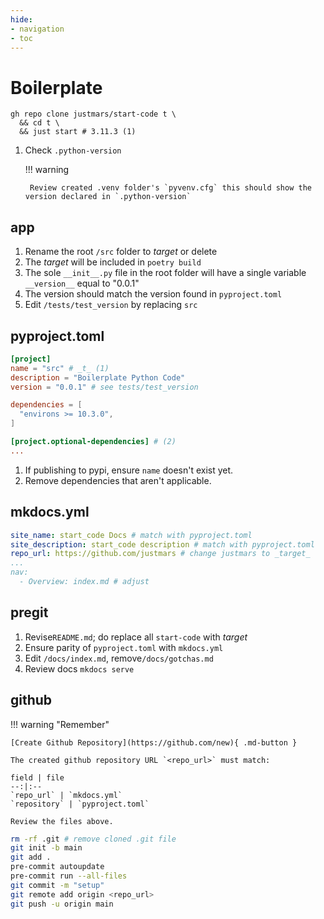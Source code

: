 ```yaml
---
hide:
- navigation
- toc
---
```

# Boilerplate

```{ .sh .copy title="Rename t" }
gh repo clone justmars/start-code t \
  && cd t \
  && just start # 3.11.3 (1)
```

1. Check `.python-version`

    !!! warning

        Review created .venv folder's `pyvenv.cfg` this should show the version declared in `.python-version`

## app

1. Rename the root `/src` folder to _target_ or delete
2. The _target_ will be included in `poetry build`
3. The sole `__init__.py` file in the root folder will have a single variable `__version__` equal to "0.0.1"
4. The version should match the version found in `pyproject.toml`
5. Edit `/tests/test_version` by replacing `src`

## pyproject.toml

```toml
[project]
name = "src" # _t_ (1)
description = "Boilerplate Python Code"
version = "0.0.1" # see tests/test_version

dependencies = [
  "environs >= 10.3.0",
]

[project.optional-dependencies] # (2)
...
```

1. If publishing to pypi, ensure `name` doesn't exist yet.
2. Remove dependencies that aren't applicable.

## mkdocs.yml

```yaml
site_name: start_code Docs # match with pyproject.toml
site_description: start_code description # match with pyproject.toml
repo_url: https://github.com/justmars # change justmars to _target_
...
nav:
  - Overview: index.md # adjust
```

## pregit

1. Revise`README.md`; do replace all `start-code` with _target_
2. Ensure parity of `pyproject.toml` with `mkdocs.yml`
3. Edit `/docs/index.md`, remove`/docs/gotchas.md`
4. Review docs `mkdocs serve`

## github

!!! warning "Remember"

    [Create Github Repository](https://github.com/new){ .md-button }

    The created github repository URL `<repo_url>` must match:

    field | file
    --:|:--
    `repo_url` | `mkdocs.yml`
    `repository` | `pyproject.toml`

    Review the files above.

```sh
rm -rf .git # remove cloned .git file
git init -b main
git add .
pre-commit autoupdate
pre-commit run --all-files
git commit -m "setup"
git remote add origin <repo_url>
git push -u origin main
```

